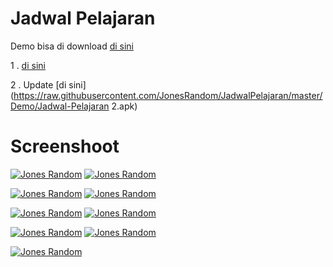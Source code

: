 # Jadwal Pelajaran

Demo bisa di download [di sini](https://raw.githubusercontent.com/JonesRandom/JadwalPelajaran/master/Demo/Jadwal-Pelajaran.apk)

1 . [di sini](https://raw.githubusercontent.com/JonesRandom/JadwalPelajaran/master/Demo/Jadwal-Pelajaran.apk)

2 . Update [di sini](https://raw.githubusercontent.com/JonesRandom/JadwalPelajaran/master/Demo/Jadwal-Pelajaran 2.apk)
# Screenshoot

[![Jones Random](https://github.com/JonesRandom/JadwalPelajaran/raw/master/Screenshoot/1.png)](https://github.com/JonesRandom/JadwalPelajaran/raw/master/Screenshoot/1.png)
[![Jones Random](https://github.com/JonesRandom/JadwalPelajaran/raw/master/Screenshoot/2.png)](https://github.com/JonesRandom/JadwalPelajaran/raw/master/Screenshoot/2.png)

[![Jones Random](https://github.com/JonesRandom/JadwalPelajaran/raw/master/Screenshoot/3.png)](https://github.com/JonesRandom/JadwalPelajaran/raw/master/Screenshoot/3.png)
[![Jones Random](https://github.com/JonesRandom/JadwalPelajaran/raw/master/Screenshoot/4.png)](https://github.com/JonesRandom/JadwalPelajaran/raw/master/Screenshoot/4.png)

[![Jones Random](https://github.com/JonesRandom/JadwalPelajaran/raw/master/Screenshoot/5.png)](https://github.com/JonesRandom/JadwalPelajaran/raw/master/Screenshoot/5.png)
[![Jones Random](https://github.com/JonesRandom/JadwalPelajaran/raw/master/Screenshoot/6.png)](https://github.com/JonesRandom/JadwalPelajaran/raw/master/Screenshoot/6.png)

[![Jones Random](https://github.com/JonesRandom/JadwalPelajaran/raw/master/Screenshoot/7.png)](https://github.com/JonesRandom/JadwalPelajaran/raw/master/Screenshoot/7.png)
[![Jones Random](https://github.com/JonesRandom/JadwalPelajaran/raw/master/Screenshoot/8.png)](https://github.com/JonesRandom/JadwalPelajaran/raw/master/Screenshoot/8.png)

[![Jones Random](https://github.com/JonesRandom/JadwalPelajaran/raw/master/Screenshoot/9.png)](https://github.com/JonesRandom/JadwalPelajaran/raw/master/Screenshoot/9.png)
